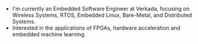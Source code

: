 - I'm currently an Embedded Software Engineer at Verkada, focusing on Wireless Systems, RTOS, Embedded Linux, Bare-Metal, and Distributed Systems.
- Interested in the applications of FPGAs, hardware acceleration and embedded machine learning.

<!---
csaung/csaung is a ✨ special ✨ repository because its `README.md` (this file) appears on your GitHub profile.
You can click the Preview link to take a look at your changes.
--->
